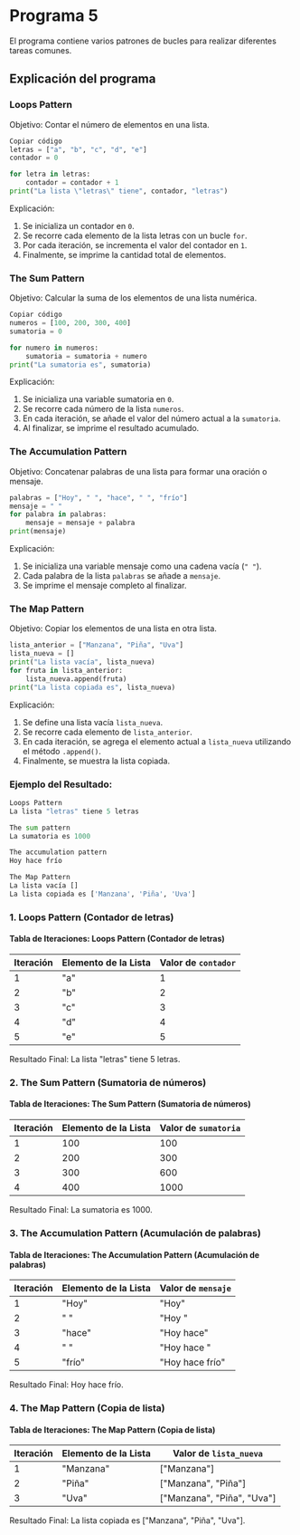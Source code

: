 # Programa 5
El programa contiene varios patrones de bucles para realizar diferentes tareas comunes. 
## Explicación del programa
### Loops Pattern
Objetivo: Contar el número de elementos en una lista.
```python
Copiar código
letras = ["a", "b", "c", "d", "e"]
contador = 0

for letra in letras:
    contador = contador + 1
print("La lista \"letras\" tiene", contador, "letras")
```
Explicación:
1. Se inicializa un contador en  `0`.
2. Se recorre cada elemento de la lista letras con un bucle `for`.
3. Por cada iteración, se incrementa el valor del contador en `1`.
4. Finalmente, se imprime la cantidad total de elementos.
   
### The Sum Pattern
Objetivo: Calcular la suma de los elementos de una lista numérica.
```python
Copiar código
numeros = [100, 200, 300, 400]
sumatoria = 0

for numero in numeros:
    sumatoria = sumatoria + numero
print("La sumatoria es", sumatoria)
```
Explicación:
1. Se inicializa una variable sumatoria en `0`.
2. Se recorre cada número de la lista `numeros`.
3. En cada iteración, se añade el valor del número actual a la `sumatoria`.
4. Al finalizar, se imprime el resultado acumulado.
   
### The Accumulation Pattern
Objetivo: Concatenar palabras de una lista para formar una oración o mensaje.
```python
palabras = ["Hoy", " ", "hace", " ", "frío"]
mensaje = " "
for palabra in palabras:
    mensaje = mensaje + palabra
print(mensaje)
```
Explicación:
1. Se inicializa una variable mensaje como una cadena vacía (`" "`).
2. Cada palabra de la lista `palabras` se añade a `mensaje`.
3. Se imprime el mensaje completo al finalizar.

### The Map Pattern
Objetivo: Copiar los elementos de una lista en otra lista.
```python
lista_anterior = ["Manzana", "Piña", "Uva"]
lista_nueva = []
print("La lista vacía", lista_nueva)
for fruta in lista_anterior:
    lista_nueva.append(fruta)
print("La lista copiada es", lista_nueva)
```
Explicación:
1. Se define una lista vacía `lista_nueva`.
2. Se recorre cada elemento de `lista_anterior`.
3. En cada iteración, se agrega el elemento actual a `lista_nueva` utilizando el método `.append()`.
4. Finalmente, se muestra la lista copiada.
   
### Ejemplo del Resultado:
```python
Loops Pattern
La lista "letras" tiene 5 letras

The sum pattern
La sumatoria es 1000

The accumulation pattern
Hoy hace frío

The Map Pattern
La lista vacía []
La lista copiada es ['Manzana', 'Piña', 'Uva']
```

### 1. Loops Pattern (Contador de letras)
#### Tabla de Iteraciones: Loops Pattern (Contador de letras)
| Iteración | Elemento de la Lista | Valor de `contador` |
|-----------|----------------------|---------------------|
| 1         | "a"                   | 1                   |
| 2         | "b"                   | 2                   |
| 3         | "c"                   | 3                   |
| 4         | "d"                   | 4                   |
| 5         | "e"                   | 5                   |

Resultado Final: La lista "letras" tiene 5 letras.
 
### 2. The Sum Pattern (Sumatoria de números)
#### Tabla de Iteraciones: The Sum Pattern (Sumatoria de números)
| Iteración | Elemento de la Lista | Valor de `sumatoria` |
|-----------|----------------------|----------------------|
| 1         | 100                  | 100                  |
| 2         | 200                  | 300                  |
| 3         | 300                  | 600                  |
| 4         | 400                  | 1000                 |

Resultado Final: La sumatoria es 1000.

### 3. The Accumulation Pattern (Acumulación de palabras)
#### Tabla de Iteraciones: The Accumulation Pattern (Acumulación de palabras)
| Iteración | Elemento de la Lista | Valor de `mensaje`      |
|-----------|----------------------|-------------------------|
| 1         | "Hoy"                 | "Hoy"                   |
| 2         | " "                   | "Hoy "                  |
| 3         | "hace"                | "Hoy hace"              |
| 4         | " "                   | "Hoy hace "             |
| 5         | "frío"                | "Hoy hace frío"         |

Resultado Final: Hoy hace frío.

### 4. The Map Pattern (Copia de lista)
#### Tabla de Iteraciones: The Map Pattern (Copia de lista)
| Iteración | Elemento de la Lista | Valor de `lista_nueva` |
|-----------|----------------------|------------------------|
| 1         | "Manzana"             | ["Manzana"]            |
| 2         | "Piña"                | ["Manzana", "Piña"]    |
| 3         | "Uva"                 | ["Manzana", "Piña", "Uva"] |

Resultado Final: La lista copiada es ["Manzana", "Piña", "Uva"].
